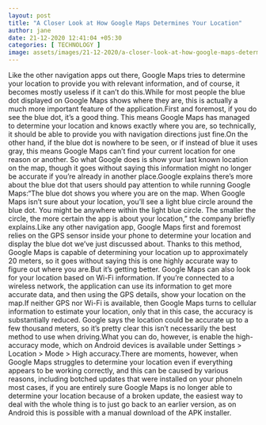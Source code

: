 ```yaml
---
layout: post
title: "A Closer Look at How Google Maps Determines Your Location"
author: jane 
date: 21-12-2020 12:41:04 +05:30 
categories: [ TECHNOLOGY ] 
image: assets/images/21-12-2020/a-closer-look-at-how-google-maps-determines-your-location-153344-7.jpg
---
```

Like the other navigation apps out there, Google Maps tries to determine your location to provide you with relevant information, and of course, it becomes mostly useless if it can’t do this.While for most people the blue dot displayed on Google Maps shows where they are, this is actually a much more important feature of the application.First and foremost, if you do see the blue dot, it’s a good thing. This means Google Maps has managed to determine your location and knows exactly where you are, so technically, it should be able to provide you with navigation directions just fine.On the other hand, if the blue dot is nowhere to be seen, or if instead of blue it uses gray, this means Google Maps can’t find your current location for one reason or another. So what Google does is show your last known location on the map, though it goes without saying this information might no longer be accurate if you’re already in another place.Google explains there’s more about the blue dot that users should pay attention to while running Google Maps:“The blue dot shows you where you are on the map. When Google Maps isn’t sure about your location, you’ll see a light blue circle around the blue dot. You might be anywhere within the light blue circle. The smaller the circle, the more certain the app is about your location,” the company briefly explains.Like any other navigation app, Google Maps first and foremost relies on the GPS sensor inside your phone to determine your location and display the blue dot we’ve just discussed about. Thanks to this method, Google Maps is capable of determining your location up to approximately 20 meters, so it goes without saying this is one highly accurate way to figure out where you are.But it’s getting better. Google Maps can also look for your location based on Wi-Fi information. If you’re connected to a wireless network, the application can use its information to get more accurate data, and then using the GPS details, show your location on the map.If neither GPS nor Wi-Fi is available, then Google Maps turns to cellular information to estimate your location, only that in this case, the accuracy is substantially reduced. Google says the location could be accurate up to a few thousand meters, so it’s pretty clear this isn’t necessarily the best method to use when driving.What you can do, however, is enable the high-accuracy mode, which on Android devices is available under Settings > Location > Mode > High accuracy.There are moments, however, when Google Maps struggles to determine your location even if everything appears to be working correctly, and this can be caused by various reasons, including botched updates that were installed on your phoneIn most cases, if you are entirely sure Google Maps is no longer able to determine your location because of a broken update, the easiest way to deal with the whole thing is to just go back to an earlier version, as on Android this is possible with a manual download of the APK installer.